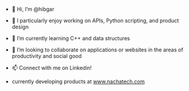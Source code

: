 - 👋 Hi, I’m @hibgar
- 👀 I particularly enjoy working on APIs, Python scripting, and product design
- 🌱 I’m currently learning C++ and data structures
- 💞️ I’m looking to collaborate on applications or websites in the areas of productivity and social good
- 📫 Connect with me on Linkedin! 

- currently developing products at www.nachatech.com

<!---
hibgar/hibgar is a ✨ special ✨ repository because its `README.md` (this file) appears on your GitHub profile.
You can click the Preview link to take a look at your changes.
--->
